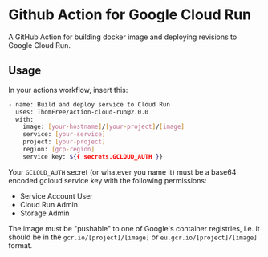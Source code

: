 # Github Action for Google Cloud Run

A GitHub Action for building docker image and deploying revisions to Google Cloud Run.

## Usage

In your actions workflow, insert this:

```bash
- name: Build and deploy service to Cloud Run
  uses: ThomFree/action-cloud-run@2.0.0
  with:
    image: [your-hostname]/[your-project]/[image]
    service: [your-service]
    project: [your-project]
    region: [gcp-region]
    service key: ${{ secrets.GCLOUD_AUTH }}
```

Your `GCLOUD_AUTH` secret (or whatever you name it) must be a base64 encoded
gcloud service key with the following permissions:
- Service Account User
- Cloud Run Admin
- Storage Admin

The image must be "pushable" to one of Google's container registries, i.e. it
should be in the `gcr.io/[project]/[image]` or `eu.gcr.io/[project]/[image]`
format.
